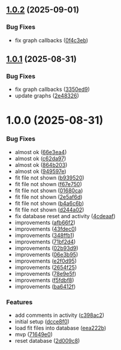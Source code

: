 ## [1.0.2](https://github.com/bruvio/training-dashboard/compare/1.0.1...1.0.2) (2025-09-01)


### Bug Fixes

* fix graph callbacks ([0f4c3eb](https://github.com/bruvio/training-dashboard/commit/0f4c3eb66fbb3c654ec8ae635845e0e2b64898d6))

## [1.0.1](https://github.com/bruvio/training-dashboard/compare/1.0.0...1.0.1) (2025-08-31)


### Bug Fixes

* fix graph callbacks ([3350ed9](https://github.com/bruvio/training-dashboard/commit/3350ed92ad1adb7ecc56dd79bbfe55fdc3dfd597))
* update graphs ([2e48326](https://github.com/bruvio/training-dashboard/commit/2e48326188eb9323bb9894d7a1ffdcb729c5833f))

# 1.0.0 (2025-08-31)


### Bug Fixes

* almost ok ([66e3ea4](https://github.com/bruvio/training-dashboard/commit/66e3ea4f329971560860942657163072896b0351))
* almost ok ([c62da97](https://github.com/bruvio/training-dashboard/commit/c62da97bb13d0967b4d4a1a161de8a4379656c0b))
* almost ok ([864b203](https://github.com/bruvio/training-dashboard/commit/864b203538614ea8e51fd83d4f169828f030ad00))
* almost ok ([949597e](https://github.com/bruvio/training-dashboard/commit/949597e359f800fd9b65fe7d083901f9f9e3c318))
* fit file not shown ([b939520](https://github.com/bruvio/training-dashboard/commit/b939520985e12fc48116af0adac285a8ddb311b9))
* fit file not shown ([f67e750](https://github.com/bruvio/training-dashboard/commit/f67e7507a2c5d3635deb83e3b14b83a19287bdc4))
* fit file not shown ([01680ca](https://github.com/bruvio/training-dashboard/commit/01680ca5d05a2097576564c22ef50f233c2b72c9))
* fit file not shown ([2e5af6d](https://github.com/bruvio/training-dashboard/commit/2e5af6d7cc95f371cc3aa4e48d03773172c2b59e))
* fit file not shown ([b4a6c6b](https://github.com/bruvio/training-dashboard/commit/b4a6c6b81c347a60563d2c945b07cf76dec7add3))
* fit file not shown ([d244a02](https://github.com/bruvio/training-dashboard/commit/d244a02c4fc35ed245ce23f0a8a76b4d73a10f00))
* fix database reset and activity ([4cdeaaf](https://github.com/bruvio/training-dashboard/commit/4cdeaaf20da65dc983071407719e3f207663994b))
* improvements ([afb66f2](https://github.com/bruvio/training-dashboard/commit/afb66f2fc2e32cc7ffc5efbb27c36872613a650c))
* improvements ([43fdec0](https://github.com/bruvio/training-dashboard/commit/43fdec012169f92e2289b2c1ee141b5c51beadfd))
* improvements ([348ffb1](https://github.com/bruvio/training-dashboard/commit/348ffb18c571811368555294dc7b2387e9393916))
* improvements ([71bf2d4](https://github.com/bruvio/training-dashboard/commit/71bf2d44d34b8d6c39f44c0839a8d33b2ecfae3b))
* improvements ([02b93d9](https://github.com/bruvio/training-dashboard/commit/02b93d9ff8ea3848a1210db3dd06bc6c041f5dc7))
* improvements ([06e3b95](https://github.com/bruvio/training-dashboard/commit/06e3b951bd29e0f227ac89598cef1933334eea47))
* improvements ([e2f0d95](https://github.com/bruvio/training-dashboard/commit/e2f0d95eedf5cfa081304ede4baca205e31f5692))
* improvements ([2654f25](https://github.com/bruvio/training-dashboard/commit/2654f25b0d884c8cf4970014e73ac3254ac7ed5d))
* improvements ([78e9e5f](https://github.com/bruvio/training-dashboard/commit/78e9e5f3ce9c003a17ed14d1c2d35fb2534e7655))
* improvements ([f5fdbf8](https://github.com/bruvio/training-dashboard/commit/f5fdbf8584531b22f6775f018d35d572c0414f08))
* improvements ([ba6412f](https://github.com/bruvio/training-dashboard/commit/ba6412f2e344e034f2a127b5ddbd5a7c1ebfc911))


### Features

* add comments in activity ([c398ac2](https://github.com/bruvio/training-dashboard/commit/c398ac23c4c825d4a1d3e1bbab759e9e86a5f023))
* initial setup ([dcce8f0](https://github.com/bruvio/training-dashboard/commit/dcce8f020a5eb6a2dd1c60c5ebdbe119577c1afa))
* load fit files into database ([eea222b](https://github.com/bruvio/training-dashboard/commit/eea222bfe2f74f5f34b620135c7819e60e9ec288))
* mvp ([71649e0](https://github.com/bruvio/training-dashboard/commit/71649e05c5fb7c3782b9f71cc61ca6aac1fb7e08))
* reset database ([2d009c8](https://github.com/bruvio/training-dashboard/commit/2d009c80e922b9840fc8aeae1127b28332743643))
